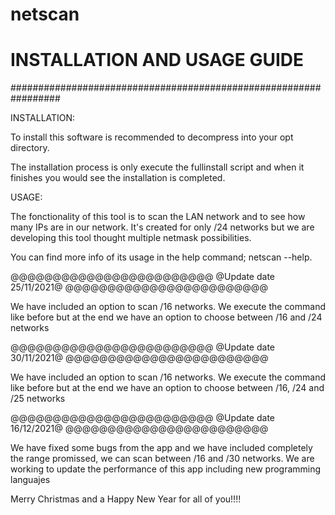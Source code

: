 # netscan


                                                               
#               INSTALLATION AND USAGE GUIDE                   

#################################################################



INSTALLATION:

To install this software is recommended to decompress into your opt directory.

The installation process is only execute the fullinstall script and when it finishes you would see the installation is completed.



USAGE:

The fonctionality of this tool is to scan the LAN network and to see how many IPs are in our network.
It's created for only /24 networks but we are developing this tool thought multiple netmask possibilities.

You can find more info of its usage in the help command; netscan --help.

@@@@@@@@@@@@@@@@@@@@@@@@
@Update date 25/11/2021@
@@@@@@@@@@@@@@@@@@@@@@@@

We have included an option to scan /16 networks. We execute the command like before but at the end we have an option to choose between /16 and /24 networks

@@@@@@@@@@@@@@@@@@@@@@@@
@Update date 30/11/2021@
@@@@@@@@@@@@@@@@@@@@@@@@
 
We have included an option to scan /16 networks. We execute the command like before but at the end we have an option to choose between /16, /24 and /25 networks

@@@@@@@@@@@@@@@@@@@@@@@@
@Update date 16/12/2021@
@@@@@@@@@@@@@@@@@@@@@@@@

We have fixed some bugs from the app and we have included completely the range promissed, we can scan between /16 and /30 networks.
We are working to update the performance of this app including new programming languajes

Merry Christmas and a Happy New Year for all of you!!!!
